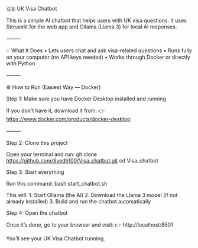🇬🇧 UK Visa Chatbot

This is a simple AI chatbot that helps users with UK visa questions.
It uses Streamlit for the web app and Ollama (Llama 3) for local AI responses.

⸻

💡 What It Does
	•	Lets users chat and ask visa-related questions
	•	Runs fully on your computer (no API keys needed)
	•	Works through Docker or directly with Python

⸻

⚙️ How to Run (Easiest Way — Docker)

Step 1: Make sure you have Docker Desktop installed and running

If you don’t have it, download it from:
👉 https://www.docker.com/products/docker-desktop

⸻

Step 2: Clone this project

Open your terminal and run: 
git clone https://github.com/Syedh100/Visa_chatbot.git
cd Visa_chatbot 

Step 3: Start everything

Run this command: 
bash start_chatbot.sh

This will:
	1.	Start Ollama (the AI)
	2.	Download the Llama 3 model (if not already installed)
	3.	Build and run the chatbot automatically

Step 4: Open the chatbot

Once it’s done, go to your browser and visit:
👉 http://localhost:8501

You’ll see your UK Visa Chatbot running.
